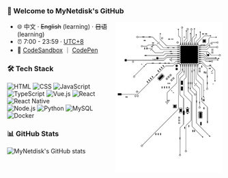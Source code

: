 <!-- ![bannar](https://github.com/MyNetdisk/MyNetdisk/blob/master/banner.png) -->

### 👋 Welcome to MyNetdisk's GitHub

<img align="right" width="250px" src="https://github.com/MyNetdisk/MyNetdisk/blob/master/electric.jpg" />

- 🌐 中文 · ~~English~~ (learning)  · ~~日语~~ (learning) 
- ⏰ 7:00 - 23:59 · [UTC+8](https://time.is/UTC+8)
- 🔗 [CodeSandbox](https://codesandbox.io/u/MyNetdisk) ｜ [CodePen](https://codepen.io/mynetdisk)

### 🛠 Tech Stack

<p align="left">
  <img alt="HTML" src="https://img.shields.io/badge/HTML-e34c26?style=flat-square&logo=html5&logoColor=white">
  <img alt="CSS" src="https://img.shields.io/badge/CSS-1572B6?style=flat-square&logo=css3">
  <img alt="JavaScript" src="https://img.shields.io/badge/JavaScript-000000?style=flat-square&logo=javascript">
  <img alt="TypeScript" src="https://img.shields.io/badge/TypeScript-3178C6?style=flat-square&logo=typescript&logoColor=white">
  <img alt="Vue.js" src="https://img.shields.io/badge/Vue.js-42b883?style=flat-square&logo=vue.js&logoColor=white">
  <img alt="React" src="https://img.shields.io/badge/React.js-61dafb?style=flat-square&logo=react&logoColor=black">
  <img alt="React Native" src="https://img.shields.io/badge/React.js-61dafb?style=flat-square&logo=react&logoColor=black">
  <br/>
  <img alt="Node.js" src="https://img.shields.io/badge/Node.js-339933?style=flat-square&logo=node.js&logoColor=white">
  <img alt="Python" src="https://img.shields.io/badge/Python-3572a5?style=flat-square&logo=python&logoColor=white">
  <img alt="MySQL" src="https://img.shields.io/badge/MySQL-4479A1?style=flat-square&logo=mysql&logoColor=white">
  <img alt="Docker" src="https://img.shields.io/badge/Docker-2496ED?style=flat-square&logo=docker&logoColor=white">
</p>

### 📊 GitHub Stats

<p align="left">
  <img align="left" src="https://github-readme-stats.vercel.app/api?username=MyNetdisk&show_icons=true&theme=tokyonight" alt="MyNetdisk's GitHub stats" />
  <!-- <img src="https://github-readme-stats.vercel.app/api/top-langs/?username=MyNetdisk&layout=donut&langs_count=5&hide_title=true&hide=html,css" alt="Top Langs" /> -->
</p>
